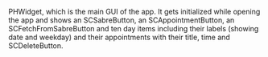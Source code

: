 PHWidget, which is the main GUI of the app. It gets initialized while opening the app and shows an SCSabreButton, an SCAppointmentButton, an SCFetchFromSabreButton and ten day items including their labels (showing date and weekday) and their appointments with their title, time and SCDeleteButton.